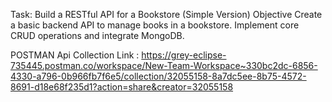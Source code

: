 Task: Build a RESTful API for a Bookstore (Simple Version)
Objective
Create a basic backend API to manage books in a bookstore. Implement core CRUD operations and integrate MongoDB.

POSTMAN Api Collection Link : https://grey-eclipse-735445.postman.co/workspace/New-Team-Workspace~330bc2dc-6856-4330-a796-0b966fb7f6e5/collection/32055158-8a7dc5ee-8b75-4572-8691-d18e68f235d1?action=share&creator=32055158
